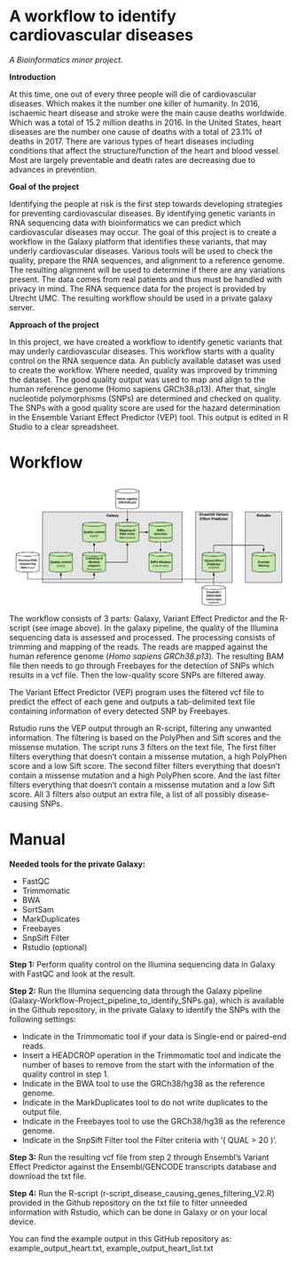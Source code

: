 # A workflow to identify cardiovascular diseases
*A Bioinformatics minor project.*



**Introduction**

At this time, one out of every three people will die of cardiovascular diseases. Which makes it the number one killer of humanity. In 2016, ischaemic heart disease and stroke were the main cause deaths worldwide. Which was a total of 15.2 million deaths in 2016. In the United States, heart diseases are the number one cause of deaths with a total of 23.1% of deaths in 2017. There are various types of heart diseases including conditions that affect the structure/function of the heart and blood vessel. Most are largely preventable and death rates are decreasing due to advances in prevention.

**Goal of the project**

Identifying the people at risk is the first step towards developing strategies for preventing cardiovascular diseases. By identifying genetic variants in RNA sequencing data with bioinformatics we can predict which cardiovascular diseases may occur. The goal of this project is to create a workflow in the Galaxy platform that identifies these variants, that may underly cardiovascular diseases. Various tools will be used to check the quality, prepare the RNA sequences, and alignment to a reference genome. The resulting alignment will be used to determine if there are any variations present. The data comes from real patients and thus must be handled with privacy in mind. The RNA sequence data for the project is provided by Utrecht UMC. The resulting workflow should be used in a private galaxy server. 

**Approach of the project**

In this project, we have created a workflow to identify genetic variants that may underly cardiovascular diseases. This workflow starts with a quality control on the RNA sequence data. An publicly available dataset was used to create the workflow. Where needed, quality was improved by trimming the dataset. The good quality output was used to map and align to the human reference genome (Homo sapiens GRCh38.p13). After that, single nucleotide polymorphisms (SNPs) are determined and checked on quality. The SNPs with a good quality score are used for the hazard determination in the Ensemble Variant Effect Predictor (VEP) tool. This output is edited in R Studio to a clear spreadsheet. 



# Workflow
![](Flowchart.png)
The workflow consists of 3 parts: Galaxy, Variant Effect Predictor and the R-script (see image above). 
In the galaxy pipeline, the quality of the Illumina sequencing data is assessed and processed. The processing consists of trimming and mapping of the reads. The reads are mapped against the human reference genome (*Homo sapiens GRCh38.p13*).  The resulting BAM file then needs to go through Freebayes for the detection of SNPs which results in a vcf file. Then the low-quality score SNPs are filtered away.

The Variant Effect Predictor (VEP) program uses the filtered vcf file to predict the effect of each gene and outputs a tab-delimited text file containing information of every detected SNP by Freebayes. 

Rstudio runs the VEP output through an R-script, filtering any unwanted information. The filtering is based on the PolyPhen and Sift scores and the missense mutation. The script runs 3 filters on the text file, The first filter filters everything that doesn’t contain a missense mutation, a high PolyPhen score and a low Sift score. The second filter filters everything that doesn’t contain a missense mutation and a high PolyPhen score. And the last filter filters everything that doesn’t contain a missense mutation and a low Sift score.
All 3 filters also output an extra file, a list of all possibly disease-causing SNPs.

# Manual
**Needed tools for the private Galaxy:**
 - FastQC
 - Trimmomatic
 - BWA
 - SortSam
 - MarkDuplicates
 - Freebayes
 - SnpSift Filter
 - Rstudio (optional)

**Step 1:**
Perform quality control on the Illumina sequencing data in Galaxy with FastQC and look at the result.

**Step 2:**
Run the  Illumina sequencing data through the Galaxy pipeline (Galaxy-Workflow-Project_pipeline_to_identify_SNPs.ga), which is available in the Github repository, in the private Galaxy to identify the SNPs with the following settings:
 - Indicate in the Trimmomatic tool if your data is Single-end or paired-end reads.
 - Insert a HEADCROP operation in the Trimmomatic tool and indicate the number of bases to remove from the start with the information of the quality control in step 1.
 - Indicate in the BWA tool to use the GRCh38/hg38 as the reference genome.
 - Indicate in the MarkDuplicates tool to do not write duplicates to the output file.
 - Indicate in the Freebayes tool to use the GRCh38/hg38 as the reference genome.
 - Indicate in the SnpSift Filter tool the Filter criteria with ‘( QUAL > 20 )’.

**Step 3:**
Run the resulting vcf file from step 2 through Ensembl’s Variant Effect Predictor against the Ensembl/GENCODE transcripts database and download the txt file.

**Step 4:**
Run the R-script (r-script_disease_causing_genes_filtering_V2.R) provided in the Github repository on the txt file to filter unneeded information with Rstudio, which can be done in Galaxy or on your local device.


You can find the example output in this GitHub repository as: example_output_heart.txt, example_output_heart_list.txt

